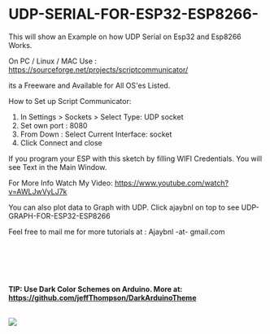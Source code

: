 # UDP-SERIAL-FOR-ESP32-ESP8266-
This will show an Example on how UDP Serial on Esp32 and Esp8266 Works.

On PC / Linux / MAC  Use : https://sourceforge.net/projects/scriptcommunicator/ 

its a Freeware and Available for All OS'es Listed.

How to Set up Script Communicator:

1) In Settings > Sockets > Select Type: UDP socket 
2) Set own port : 8080
3) From Down : Select Current Interface: socket
4) Click Connect and close

If you program your ESP with this sketch by filling WIFI Credentials. You will see Text in the Main Window.

For More Info Watch My Video: https://www.youtube.com/watch?v=AWLJwVyLJ7k

You can also plot data to Graph with UDP. Click ajaybnl on top to see UDP-GRAPH-FOR-ESP32-ESP8266

Feel free to mail me for more tutorials at : 
Ajaybnl -at- gmail.com

<br><br><br><br>

<b>TIP: Use Dark Color Schemes on Arduino. More at: https://github.com/jeffThompson/DarkArduinoTheme</b><br><br>



<img src="https://raw.githubusercontent.com/jeffThompson/DarkArduinoTheme/master/screenshot.png"></img>
